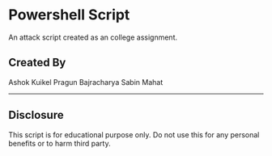 # Powershell Script

An attack script created as an college assignment.

## Created By

Ashok Kuikel
Pragun Bajracharya
Sabin Mahat

---

## Disclosure

This script is for educational purpose only. Do not use this for any personal benefits or to harm third party.
